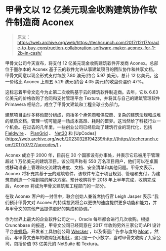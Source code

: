 # 甲骨文以 12 亿美元现金收购建筑协作软件制造商 Aconex

> 原文：<https://web.archive.org/web/https://techcrunch.com/2017/12/17/oracle-to-buy-construction-collaboration-software-maker-aconex-for-1-2b-in-cash/>

甲骨文公司今天宣布，将支付 12 亿美元现金收购建筑软件开发商 Aconex。总部位于墨尔本的 Aconex 基于云的软件允许从事建筑项目的团队协作和共享文档。甲骨文同意以现金形式支付每股 7.80 澳元(约合 5.97 美元)，总计 12 亿美元。这一价格比 Aconex 上周五 5.29 澳元(约合 4.05 美元)的收盘价溢价 47%。

这标志着甲骨文迄今为止第二次收购基于云的建筑软件制造商。去年，它以 6.63 亿美元的价格收购了合同和支付管理平台 Textura，并将其与自己的建筑管理软件 Primavera 相结合，成立了甲骨文建筑和工程全球业务部门。

建筑项目由许多移动部分组成，包括多个承包商和供应商、复杂的建筑法规和成堆的纸质文档，管理一切可能是一场成本高昂、耗时的噩梦。这当然给了科技行业一个机会。在过去的几年里，一些创业公司已经启动了建筑行业的现代化，包括 [Fieldwire](https://web.archive.org/web/20230328194239/https://techcrunch.com/2015/10/27/construction-app-fieldwire-raises-6-6-million-led-by-formation-8/) 、 [PlanGrid](https://web.archive.org/web/20230328194239/https://techcrunch.com/2015/09/23/how-plangrid-is-disrupting-the-paper-dominated-construction-industry/) 、 [Net30](https://web.archive.org/web/20230328194239/https://techcrunch.com/2017/07/27/net30/) 和 [UpCodes](https://web.archive.org/web/20230328194239/http://(https//techcrunch.com/2017/07/27/upcodes/) 。

Aconex 成立于 2000 年，目前在 30 个国家设有办事处，并表示它已被用于管理超过 1 万亿美元的建筑项目。该公司声称有 550 万名项目用户，他们可以在桌面或移动设备上管理和交流建筑进度、文档、安全清单和其他问题。甲骨文表示，Aconex 将补充其基于云的建筑软件，该软件专注于项目规划、管理和支付，为建筑商创造一个端到端的解决方案。预计收购将于 2018 年上半年完成，收购完成后，Aconex 将成为甲骨文建筑和工程部门的一部分。

在致 Aconex 客户的一封信中，联合创始人兼首席执行官 Leigh Jasper 表示:“我们预计甲骨文对 Aconex 的持续投资将会以更快的速度提供更多功能和能力，并与甲骨文的其他产品提供更好的集成和协调。”

作为世界上最大的企业软件公司之一，Oracle 每年都会进行几次收购。根据 Crunchbase 的报道，甲骨文公司已经同意在 2017 年收购另外三家公司:API 设计平台[养蜂场](https://web.archive.org/web/20230328194239/https://techcrunch.com/2017/01/19/oracle-boosts-cloud-offering-with-apiary-api-management-tool-acquisition/)，开发者工具初创公司 [Wercker](https://web.archive.org/web/20230328194239/https://techcrunch.com/2017/04/17/developer-tools-startup-wrecker-has-been-acquired-by-oracle/) ，以及衡量广告参与度的 [Moat](https://web.archive.org/web/20230328194239/https://techcrunch.com/2017/04/18/oracle-acquires-moat/) 。然而，与甲骨文去年的收购狂潮相比，这只是一个小数字，当时甲骨文收购了九家公司，包括价值 93 亿美元的 NetSuite 和 Textura。